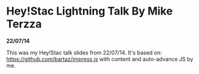 Hey!Stac Lightning Talk By Mike Terzza
============

**22/07/14**


This was my Hey!Stac talk slides from 22/07/14.
It's based on:
https://github.com/bartaz/impress.js
with content and auto-advance JS by me.


